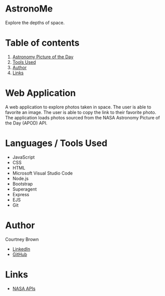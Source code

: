 # AstronoMe
Explore the depths of space.
# Table of contents
1. [Astronomy Picture of the Day](#AstronomyPictureoftheDay)
2. [Tools Used](#toolsused)
3. [Author](#author)
4. [Links](#links)

# Web Application
A web application to explore photos taken in space. 
The user is able to favorite an image. 
The user is able to copy the link to their favorite photo. 
The application loads photos sourced from the NASA Astronomy Picture of the Day (APOD) API.

# Languages / Tools Used
- JavaScript
- CSS
- HTML
- Microsoft Visual Studio Code
- Node.js
- Bootstrap
- Superagent
- Express
- EJS
- Git
# Author
Courtney Brown
- [LinkedIn](https://www.linkedin.com/in/courtneycodes/)
- [GitHub](https://github.com/Courtskit)

# Links
- [NASA APIs](https://api.nasa.gov/#apod)